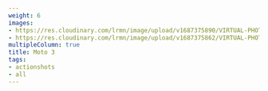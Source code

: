 ```yaml
---
weight: 6
images:
- https://res.cloudinary.com/lrmn/image/upload/v1687375890/VIRTUAL-PHOTOGRAPHY/moto3/LRMN-MOTO3_9_xkfm1u.png
- https://res.cloudinary.com/lrmn/image/upload/v1687375862/VIRTUAL-PHOTOGRAPHY/moto3/LRMN-MOTO3_16_cfyxvw.png
multipleColumn: true
title: Moto 3
tags:
- actionshots
- all
---
```

